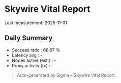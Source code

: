 # Skywire Vital Report

Last measurement: 2025-11-01

## Daily Summary
* Success ratio : 66.67 %
* Latency avg   : -
* Nodes active (est.) : -
* Proxy activity (tx) : -

> Auto-generated by Sigma – Skywire Vital Report.
